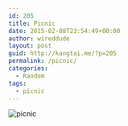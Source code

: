```yaml
---
id: 205
title: Picnic
date: 2015-02-08T23:54:49+00:00
author: wireddude
layout: post
guid: http://kangtai.me/?p=205
permalink: /picnic/
categories:
  - Random
tags:
  - picnic
---
```

<img src="http://i0.wp.com/media.davidkanter.com/Photo-2015-02-08-23-53.jpg?w=604" alt="picnic" data-recalc-dims="1" />